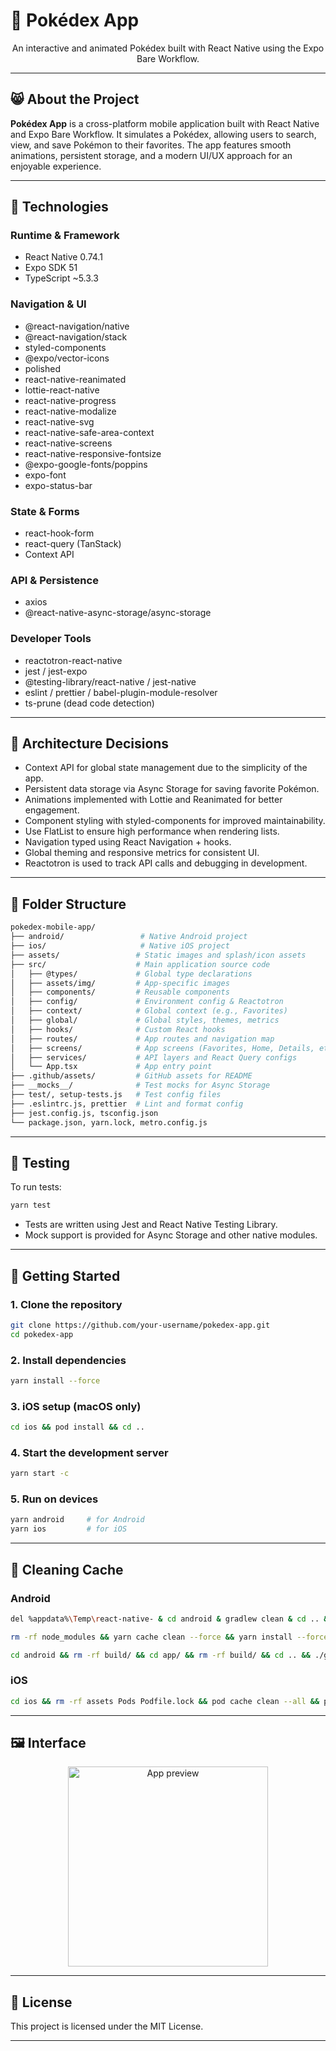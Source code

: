# 📱 Pokédex App

<p align="center">An interactive and animated Pokédex built with React Native using the Expo Bare Workflow.</p>

---

## 😸 About the Project

**Pokédex App** is a cross-platform mobile application built with React Native and Expo Bare Workflow. It simulates a Pokédex, allowing users to search, view, and save Pokémon to their favorites. The app features smooth animations, persistent storage, and a modern UI/UX approach for an enjoyable experience.

---

## 🧰 Technologies

### Runtime & Framework
- React Native 0.74.1
- Expo SDK 51
- TypeScript ~5.3.3

### Navigation & UI
- @react-navigation/native
- @react-navigation/stack
- styled-components
- @expo/vector-icons
- polished
- react-native-reanimated
- lottie-react-native
- react-native-progress
- react-native-modalize
- react-native-svg
- react-native-safe-area-context
- react-native-screens
- react-native-responsive-fontsize
- @expo-google-fonts/poppins
- expo-font
- expo-status-bar

### State & Forms
- react-hook-form
- react-query (TanStack)
- Context API

### API & Persistence
- axios
- @react-native-async-storage/async-storage

### Developer Tools
- reactotron-react-native
- jest / jest-expo
- @testing-library/react-native / jest-native
- eslint / prettier / babel-plugin-module-resolver
- ts-prune (dead code detection)

---

## 🧠 Architecture Decisions

- Context API for global state management due to the simplicity of the app.
- Persistent data storage via Async Storage for saving favorite Pokémon.
- Animations implemented with Lottie and Reanimated for better engagement.
- Component styling with styled-components for improved maintainability.
- Use FlatList to ensure high performance when rendering lists.
- Navigation typed using React Navigation + hooks.
- Global theming and responsive metrics for consistent UI.
- Reactotron is used to track API calls and debugging in development.

---

## 📂 Folder Structure

```bash
pokedex-mobile-app/
├── android/                 # Native Android project
├── ios/                     # Native iOS project
├── assets/                 # Static images and splash/icon assets
├── src/                    # Main application source code
│   ├── @types/             # Global type declarations
│   ├── assets/img/         # App-specific images
│   ├── components/         # Reusable components
│   ├── config/             # Environment config & Reactotron
│   ├── context/            # Global context (e.g., Favorites)
│   ├── global/             # Global styles, themes, metrics
│   ├── hooks/              # Custom React hooks
│   ├── routes/             # App routes and navigation map
│   ├── screens/            # App screens (Favorites, Home, Details, etc)
│   ├── services/           # API layers and React Query configs
│   └── App.tsx             # App entry point
├── .github/assets/         # GitHub assets for README
├── __mocks__/              # Test mocks for Async Storage
├── test/, setup-tests.js   # Test config files
├── .eslintrc.js, prettier  # Lint and format config
├── jest.config.js, tsconfig.json
└── package.json, yarn.lock, metro.config.js
```

---

## 🧪 Testing

To run tests:
```bash
yarn test
```

- Tests are written using Jest and React Native Testing Library.
- Mock support is provided for Async Storage and other native modules.

---

## 🚀 Getting Started

### 1. Clone the repository
```bash
git clone https://github.com/your-username/pokedex-app.git
cd pokedex-app
```

### 2. Install dependencies
```bash
yarn install --force
```

### 3. iOS setup (macOS only)
```bash
cd ios && pod install && cd ..
```

### 4. Start the development server
```bash
yarn start -c
```

### 5. Run on devices
```bash
yarn android     # for Android
yarn ios         # for iOS
```

---

## 🧹 Cleaning Cache

### Android
```bash
del %appdata%\Temp\react-native- & cd android & gradlew clean & cd .. & del node_modules/ & yarn cache clean --force & yarn install & yarn start -- --reset-cache
```
```bash
rm -rf node_modules && yarn cache clean --force && yarn install --force
```
```bash
cd android && rm -rf build/ && cd app/ && rm -rf build/ && cd .. && ./gradlew clean && cd ..
```

### iOS
```bash
cd ios && rm -rf assets Pods Podfile.lock && pod cache clean --all && pod install && cd ..
```

---

## 🖼 Interface

<p align="center">
  <img src=".github/assets/app.gif" width="320" alt="App preview"/>
</p>

---

## 📄 License

This project is licensed under the MIT License.

---




